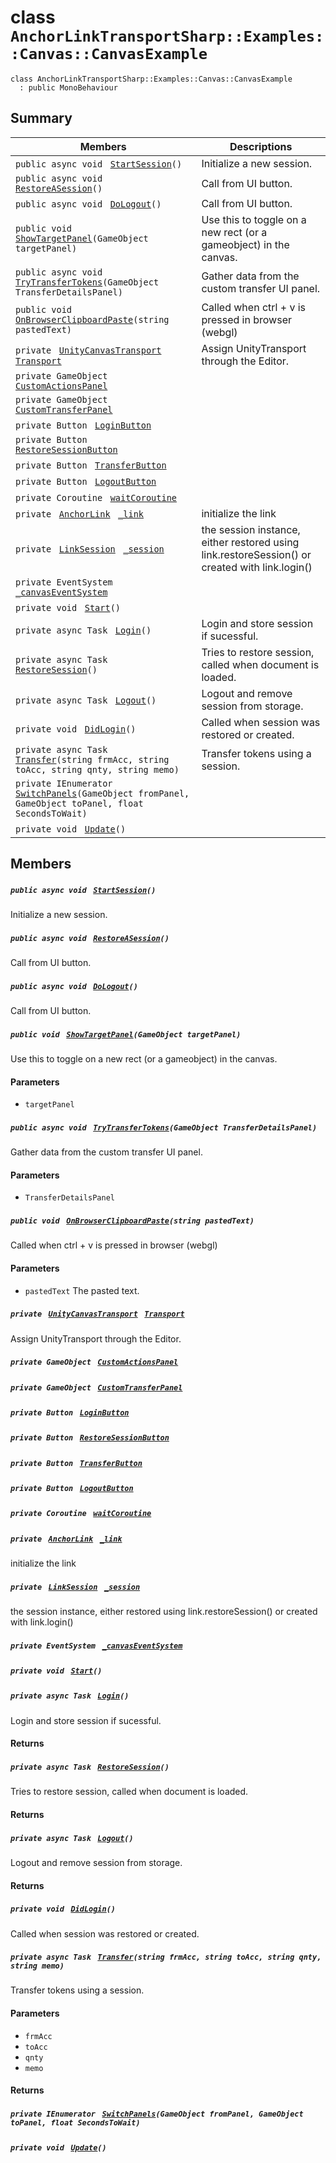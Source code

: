 # class `AnchorLinkTransportSharp::Examples::Canvas::CanvasExample` 

```
class AnchorLinkTransportSharp::Examples::Canvas::CanvasExample
  : public MonoBehaviour
```

## Summary

 Members                                | Descriptions                                
----------------------------------------|---------------------------------------------
`public async void ` [`StartSession`](#class_anchor_link_transport_sharp_1_1_examples_1_1_canvas_1_1_canvas_example_1a21a21c71ee0ace02fd3160e2837634eb)`()` | Initialize a new session.
`public async void ` [`RestoreASession`](#class_anchor_link_transport_sharp_1_1_examples_1_1_canvas_1_1_canvas_example_1afea5a36560e6fcb1b0678f39a5c15b7a)`()` | Call from UI button.
`public async void ` [`DoLogout`](#class_anchor_link_transport_sharp_1_1_examples_1_1_canvas_1_1_canvas_example_1a50120f60083f3b65162d886528fbe29c)`()` | Call from UI button.
`public void ` [`ShowTargetPanel`](#class_anchor_link_transport_sharp_1_1_examples_1_1_canvas_1_1_canvas_example_1aa07ec4761b8644ff9aeaf15c3872dcdd)`(GameObject targetPanel)` | Use this to toggle on a new rect (or a gameobject) in the canvas.
`public async void ` [`TryTransferTokens`](#class_anchor_link_transport_sharp_1_1_examples_1_1_canvas_1_1_canvas_example_1a6438f85911eb313073eca6ec1cc2d3fb)`(GameObject TransferDetailsPanel)` | Gather data from the custom transfer UI panel.
`public void ` [`OnBrowserClipboardPaste`](#class_anchor_link_transport_sharp_1_1_examples_1_1_canvas_1_1_canvas_example_1a009752823a43afe0e10b9e91dfee8ae2)`(string pastedText)` | Called when ctrl + v is pressed in browser (webgl)
`private ` [`UnityCanvasTransport`](AnchorLinkTransportSharp--Src--Transports--Canvas--UnityCanvasTransport.md)` ` [`Transport`](#class_anchor_link_transport_sharp_1_1_examples_1_1_canvas_1_1_canvas_example_1a6fb478943c7a1f823ab22bfa7b15f015) | Assign UnityTransport through the Editor.
`private GameObject ` [`CustomActionsPanel`](#class_anchor_link_transport_sharp_1_1_examples_1_1_canvas_1_1_canvas_example_1a6fff9e3e3300f7c0960ddcaccef1ffbd) | 
`private GameObject ` [`CustomTransferPanel`](#class_anchor_link_transport_sharp_1_1_examples_1_1_canvas_1_1_canvas_example_1a4596cbd6121197c94bd4e0d4109deecc) | 
`private Button ` [`LoginButton`](#class_anchor_link_transport_sharp_1_1_examples_1_1_canvas_1_1_canvas_example_1a14ce573f076bdd94dc78abf946718885) | 
`private Button ` [`RestoreSessionButton`](#class_anchor_link_transport_sharp_1_1_examples_1_1_canvas_1_1_canvas_example_1aa3122a5c822deeb2e84a04f637936d42) | 
`private Button ` [`TransferButton`](#class_anchor_link_transport_sharp_1_1_examples_1_1_canvas_1_1_canvas_example_1ac372f612d7aed4ac8a1b4a3349f3eeba) | 
`private Button ` [`LogoutButton`](#class_anchor_link_transport_sharp_1_1_examples_1_1_canvas_1_1_canvas_example_1ad2f6ad4809aaadcd5a7884c5bf69acd9) | 
`private Coroutine ` [`waitCoroutine`](#class_anchor_link_transport_sharp_1_1_examples_1_1_canvas_1_1_canvas_example_1acaf3524519c2960c79f6a7d20e97d9aa) | 
`private ` [`AnchorLink`](AnchorLinkSharp--AnchorLink.md)` ` [`_link`](#class_anchor_link_transport_sharp_1_1_examples_1_1_canvas_1_1_canvas_example_1ab83a853dc8e03635061e08d6e0330778) | initialize the link
`private ` [`LinkSession`](AnchorLinkSharp--LinkSession.md)` ` [`_session`](#class_anchor_link_transport_sharp_1_1_examples_1_1_canvas_1_1_canvas_example_1a028dc4f27d9ba73226782f611d3ac6b4) | the session instance, either restored using link.restoreSession() or created with link.login()
`private EventSystem ` [`_canvasEventSystem`](#class_anchor_link_transport_sharp_1_1_examples_1_1_canvas_1_1_canvas_example_1acc92c1097922093b8ddd19f150619efa) | 
`private void ` [`Start`](#class_anchor_link_transport_sharp_1_1_examples_1_1_canvas_1_1_canvas_example_1a07aaf1227e4d645f15e0a964f54ef291)`()` | 
`private async Task ` [`Login`](#class_anchor_link_transport_sharp_1_1_examples_1_1_canvas_1_1_canvas_example_1a1e2c964859fcad3068b0e8c497dfc595)`()` | Login and store session if sucessful.
`private async Task ` [`RestoreSession`](#class_anchor_link_transport_sharp_1_1_examples_1_1_canvas_1_1_canvas_example_1adadc720358152fd54c27c3b46e0e9e3f)`()` | Tries to restore session, called when document is loaded.
`private async Task ` [`Logout`](#class_anchor_link_transport_sharp_1_1_examples_1_1_canvas_1_1_canvas_example_1a6cb278c915d3dc67fc4a4539ee1418ef)`()` | Logout and remove session from storage.
`private void ` [`DidLogin`](#class_anchor_link_transport_sharp_1_1_examples_1_1_canvas_1_1_canvas_example_1a44c32017daaa3807a8938a368b707ac1)`()` | Called when session was restored or created.
`private async Task ` [`Transfer`](#class_anchor_link_transport_sharp_1_1_examples_1_1_canvas_1_1_canvas_example_1a25397506d3153a001f7a7fa954d7b1f1)`(string frmAcc, string toAcc, string qnty, string memo)` | Transfer tokens using a session.
`private IEnumerator ` [`SwitchPanels`](#class_anchor_link_transport_sharp_1_1_examples_1_1_canvas_1_1_canvas_example_1a906a251a06dfd177e4d81bbf1645c2c1)`(GameObject fromPanel, GameObject toPanel, float SecondsToWait)` | 
`private void ` [`Update`](#class_anchor_link_transport_sharp_1_1_examples_1_1_canvas_1_1_canvas_example_1aec0783b5a136e042adcc47bae4fe5291)`()` | 

## Members

##### `public async void ` [`StartSession`](#class_anchor_link_transport_sharp_1_1_examples_1_1_canvas_1_1_canvas_example_1a21a21c71ee0ace02fd3160e2837634eb)`()` 

Initialize a new session.

##### `public async void ` [`RestoreASession`](#class_anchor_link_transport_sharp_1_1_examples_1_1_canvas_1_1_canvas_example_1afea5a36560e6fcb1b0678f39a5c15b7a)`()` 

Call from UI button.

##### `public async void ` [`DoLogout`](#class_anchor_link_transport_sharp_1_1_examples_1_1_canvas_1_1_canvas_example_1a50120f60083f3b65162d886528fbe29c)`()` 

Call from UI button.

##### `public void ` [`ShowTargetPanel`](#class_anchor_link_transport_sharp_1_1_examples_1_1_canvas_1_1_canvas_example_1aa07ec4761b8644ff9aeaf15c3872dcdd)`(GameObject targetPanel)` 

Use this to toggle on a new rect (or a gameobject) in the canvas.

#### Parameters
* `targetPanel`

##### `public async void ` [`TryTransferTokens`](#class_anchor_link_transport_sharp_1_1_examples_1_1_canvas_1_1_canvas_example_1a6438f85911eb313073eca6ec1cc2d3fb)`(GameObject TransferDetailsPanel)` 

Gather data from the custom transfer UI panel.

#### Parameters
* `TransferDetailsPanel`

##### `public void ` [`OnBrowserClipboardPaste`](#class_anchor_link_transport_sharp_1_1_examples_1_1_canvas_1_1_canvas_example_1a009752823a43afe0e10b9e91dfee8ae2)`(string pastedText)` 

Called when ctrl + v is pressed in browser (webgl)

#### Parameters
* `pastedText` The pasted text.

##### `private ` [`UnityCanvasTransport`](AnchorLinkTransportSharp--Src--Transports--Canvas--UnityCanvasTransport.md)` ` [`Transport`](#class_anchor_link_transport_sharp_1_1_examples_1_1_canvas_1_1_canvas_example_1a6fb478943c7a1f823ab22bfa7b15f015) 

Assign UnityTransport through the Editor.

##### `private GameObject ` [`CustomActionsPanel`](#class_anchor_link_transport_sharp_1_1_examples_1_1_canvas_1_1_canvas_example_1a6fff9e3e3300f7c0960ddcaccef1ffbd) 

##### `private GameObject ` [`CustomTransferPanel`](#class_anchor_link_transport_sharp_1_1_examples_1_1_canvas_1_1_canvas_example_1a4596cbd6121197c94bd4e0d4109deecc) 

##### `private Button ` [`LoginButton`](#class_anchor_link_transport_sharp_1_1_examples_1_1_canvas_1_1_canvas_example_1a14ce573f076bdd94dc78abf946718885) 

##### `private Button ` [`RestoreSessionButton`](#class_anchor_link_transport_sharp_1_1_examples_1_1_canvas_1_1_canvas_example_1aa3122a5c822deeb2e84a04f637936d42) 

##### `private Button ` [`TransferButton`](#class_anchor_link_transport_sharp_1_1_examples_1_1_canvas_1_1_canvas_example_1ac372f612d7aed4ac8a1b4a3349f3eeba) 

##### `private Button ` [`LogoutButton`](#class_anchor_link_transport_sharp_1_1_examples_1_1_canvas_1_1_canvas_example_1ad2f6ad4809aaadcd5a7884c5bf69acd9) 

##### `private Coroutine ` [`waitCoroutine`](#class_anchor_link_transport_sharp_1_1_examples_1_1_canvas_1_1_canvas_example_1acaf3524519c2960c79f6a7d20e97d9aa) 

##### `private ` [`AnchorLink`](AnchorLinkSharp--AnchorLink.md)` ` [`_link`](#class_anchor_link_transport_sharp_1_1_examples_1_1_canvas_1_1_canvas_example_1ab83a853dc8e03635061e08d6e0330778) 

initialize the link

##### `private ` [`LinkSession`](AnchorLinkSharp--LinkSession.md)` ` [`_session`](#class_anchor_link_transport_sharp_1_1_examples_1_1_canvas_1_1_canvas_example_1a028dc4f27d9ba73226782f611d3ac6b4) 

the session instance, either restored using link.restoreSession() or created with link.login()

##### `private EventSystem ` [`_canvasEventSystem`](#class_anchor_link_transport_sharp_1_1_examples_1_1_canvas_1_1_canvas_example_1acc92c1097922093b8ddd19f150619efa) 

##### `private void ` [`Start`](#class_anchor_link_transport_sharp_1_1_examples_1_1_canvas_1_1_canvas_example_1a07aaf1227e4d645f15e0a964f54ef291)`()` 

##### `private async Task ` [`Login`](#class_anchor_link_transport_sharp_1_1_examples_1_1_canvas_1_1_canvas_example_1a1e2c964859fcad3068b0e8c497dfc595)`()` 

Login and store session if sucessful.

#### Returns

##### `private async Task ` [`RestoreSession`](#class_anchor_link_transport_sharp_1_1_examples_1_1_canvas_1_1_canvas_example_1adadc720358152fd54c27c3b46e0e9e3f)`()` 

Tries to restore session, called when document is loaded.

#### Returns

##### `private async Task ` [`Logout`](#class_anchor_link_transport_sharp_1_1_examples_1_1_canvas_1_1_canvas_example_1a6cb278c915d3dc67fc4a4539ee1418ef)`()` 

Logout and remove session from storage.

#### Returns

##### `private void ` [`DidLogin`](#class_anchor_link_transport_sharp_1_1_examples_1_1_canvas_1_1_canvas_example_1a44c32017daaa3807a8938a368b707ac1)`()` 

Called when session was restored or created.

##### `private async Task ` [`Transfer`](#class_anchor_link_transport_sharp_1_1_examples_1_1_canvas_1_1_canvas_example_1a25397506d3153a001f7a7fa954d7b1f1)`(string frmAcc, string toAcc, string qnty, string memo)` 

Transfer tokens using a session.

#### Parameters
* `frmAcc` 
* `toAcc` 
* `qnty` 
* `memo` 

#### Returns

##### `private IEnumerator ` [`SwitchPanels`](#class_anchor_link_transport_sharp_1_1_examples_1_1_canvas_1_1_canvas_example_1a906a251a06dfd177e4d81bbf1645c2c1)`(GameObject fromPanel, GameObject toPanel, float SecondsToWait)` 

##### `private void ` [`Update`](#class_anchor_link_transport_sharp_1_1_examples_1_1_canvas_1_1_canvas_example_1aec0783b5a136e042adcc47bae4fe5291)`()` 

